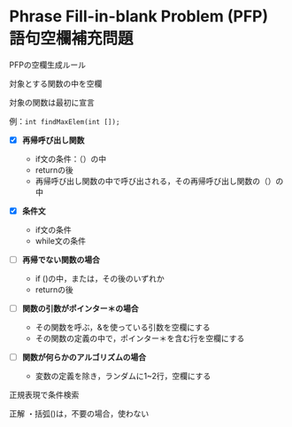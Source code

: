 # Phrase Fill-in-blank Problem (PFP)　語句空欄補充問題

PFPの空欄生成ルール

対象とする関数の中を空欄

対象の関数は最初に宣言

例：`int findMaxElem(int []);`

- [x] **再帰呼び出し関数**
  - if文の条件：（）の中
  - returnの後
  - 再帰呼び出し関数の中で呼び出される，その再帰呼び出し関数の（）の中

- [x] **条件文**
  - if文の条件
  - while文の条件

- [ ] **再帰でない関数の場合**
  - if ()の中，または，その後のいずれか
  - returnの後

- [ ] **関数の引数がポインター＊の場合**
  - その関数を呼ぶ，&を使っている引数を空欄にする
  - その関数の定義の中で，ポインター＊を含む行を空欄にする

- [ ] **関数が何らかのアルゴリズムの場合**
  - 変数の定義を除き，ランダムに1~2行，空欄にする


正規表現で条件検索

正解
・括弧()は，不要の場合，使わない
